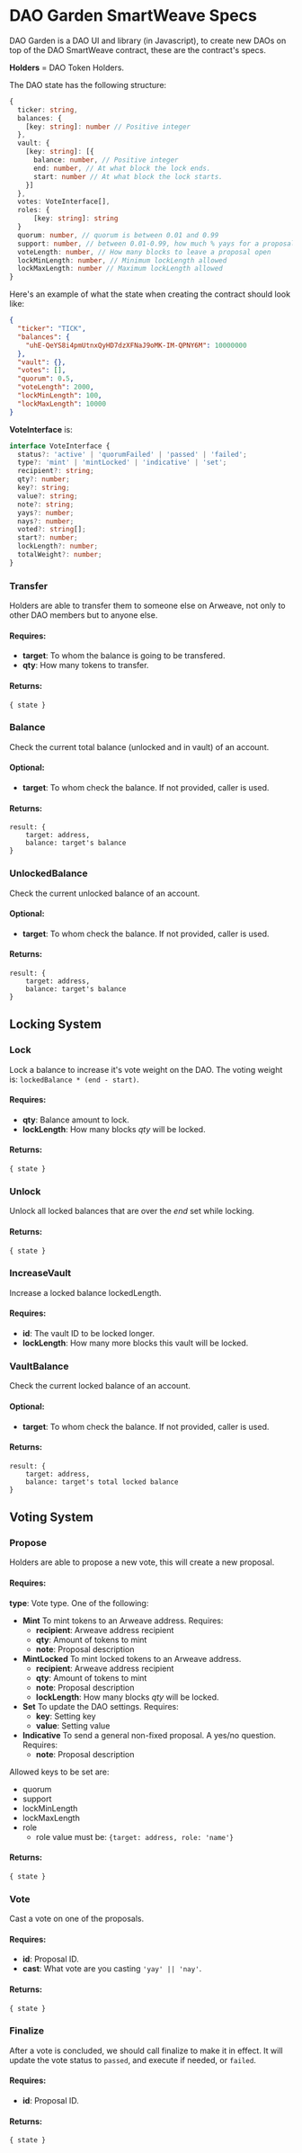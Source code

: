 # DAO Garden SmartWeave Specs

DAO Garden is a DAO UI and library (in Javascript), to create new DAOs on top of the DAO SmartWeave contract, these are the contract's specs.

**Holders** = DAO Token Holders.

The DAO state has the following structure:
```typescript
{
  ticker: string,
  balances: {
    [key: string]: number // Positive integer
  },
  vault: {
    [key: string]: [{
      balance: number, // Positive integer
      end: number, // At what block the lock ends.
      start: number // At what block the lock starts.
    }]
  },
  votes: VoteInterface[], 
  roles: {
      [key: string]: string
  }
  quorum: number, // quorum is between 0.01 and 0.99
  support: number, // between 0.01-0.99, how much % yays for a proposal to be approved
  voteLength: number, // How many blocks to leave a proposal open
  lockMinLength: number, // Minimum lockLength allowed
  lockMaxLength: number // Maximum lockLength allowed
}
```

Here's an example of what the state when creating the contract should look like:
```json
{
  "ticker": "TICK",
  "balances": {
    "uhE-QeYS8i4pmUtnxQyHD7dzXFNaJ9oMK-IM-QPNY6M": 10000000
  },
  "vault": {},
  "votes": [],
  "quorum": 0.5,
  "voteLength": 2000,
  "lockMinLength": 100,
  "lockMaxLength": 10000
}
```

**VoteInterface** is:
```typescript
interface VoteInterface {
  status?: 'active' | 'quorumFailed' | 'passed' | 'failed';
  type?: 'mint' | 'mintLocked' | 'indicative' | 'set';
  recipient?: string;
  qty?: number;
  key?: string;
  value?: string;
  note?: string;
  yays?: number;
  nays?: number;
  voted?: string[];
  start?: number;
  lockLength?: number;
  totalWeight?: number;
}
```

### Transfer
Holders are able to transfer them to someone else on Arweave, not only to other DAO members but to anyone else.
#### Requires: 
- **target**: To whom the balance is going to be transfered.
- **qty**: How many tokens to transfer.

#### Returns:
`{ state }`

### Balance
Check the current total balance (unlocked and in vault) of an account.

#### Optional:
- **target**: To whom check the balance. If not provided, caller is used.

#### Returns:
```
result: {
    target: address,
    balance: target's balance
}
```

### UnlockedBalance
Check the current unlocked balance of an account.

#### Optional:
- **target**: To whom check the balance. If not provided, caller is used.

#### Returns:
```
result: {
    target: address,
    balance: target's balance
}
```

## Locking System

### Lock
Lock a balance to increase it's vote weight on the DAO. The voting weight is: `lockedBalance * (end - start)`.

#### Requires:
- **qty**: Balance amount to lock.
- **lockLength**: How many blocks *qty* will be locked.

#### Returns:
`{ state }`

### Unlock
Unlock all locked balances that are over the *end* set while locking.

#### Returns:
`{ state }`

### IncreaseVault
Increase a locked balance lockedLength.

#### Requires:
- **id**: The vault ID to be locked longer.
- **lockLength**: How many more blocks this vault will be locked.

### VaultBalance
Check the current locked balance of an account.

#### Optional:
- **target**: To whom check the balance. If not provided, caller is used.

#### Returns:
```
result: {
    target: address,
    balance: target's total locked balance
}
```

## Voting System

### Propose
Holders are able to propose a new vote, this will create a new proposal.

#### Requires:
**type**: Vote type. One of the following:

- **Mint**
  To mint tokens to an Arweave address.
  Requires:
  - **recipient**: Arweave address recipient
  - **qty**: Amount of tokens to mint
  - **note**: Proposal description
- **MintLocked**
  To mint locked tokens to an Arweave address.
  - **recipient**: Arweave address recipient
  - **qty**: Amount of tokens to mint
  - **note**: Proposal description
  - **lockLength**: How many blocks *qty* will be locked.
- **Set**
  To update the DAO settings.
  Requires:
  - **key**: Setting key
  - **value**: Setting value
- **Indicative**
  To send a general non-fixed proposal. A yes/no question.
  Requires:
  - **note**: Proposal description

Allowed keys to be set are:
- quorum
- support
- lockMinLength
- lockMaxLength
- role
  - role value must be: `{target: address, role: 'name'}`

#### Returns:
`{ state }`

### Vote
Cast a vote on one of the proposals.

#### Requires:
- **id**: Proposal ID.
- **cast**: What vote are you casting `'yay' || 'nay'`.

#### Returns:
`{ state }`

### Finalize
After a vote is concluded, we should call finalize to make it in effect. It will update the vote status to `passed`, and execute if needed, or `failed`.

#### Requires:
- **id**: Proposal ID.

#### Returns:
`{ state }`
